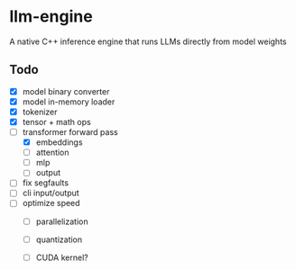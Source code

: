 # llm-engine

A native C++ inference engine that runs LLMs directly from model weights

## Todo
- [x] model binary converter
- [x] model in-memory loader
- [x] tokenizer
- [x] tensor + math ops
- [ ] transformer forward pass
    - [x] embeddings
    - [ ] attention
    - [ ] mlp
    - [ ] output
- [ ] fix segfaults
- [ ] cli input/output
- [ ] optimize speed
    - [ ] parallelization
    - [ ] quantization
    - [ ] CUDA kernel?  

